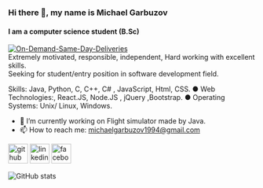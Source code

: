### Hi there 👋, my name is Michael Garbuzov
#### I am a computer science student (B.Sc)

<a href="https://ibb.co/PT07CcT"><img src="https://i.ibb.co/RhdxH3h/On-Demand-Same-Day-Deliveries.png" alt="On-Demand-Same-Day-Deliveries" border="0"></a>
<br>Extremely motivated, responsible, independent, Hard working with excellent skills.
<br>Seeking for student/entry position in software development field. 

Skills: Java, Python, C, C++, C# , JavaScript, Html, CSS. ● Web Technologies:, React.JS, Node.JS , jQuery ,Bootstrap. ● Operating Systems: Unix/ Linux, Windows.

- 🔭 I’m currently working on Flight simulator made by Java. 
- 📫 How to reach me: michaelgarbuzov1994@gmail.com 


[<img src='https://cdn.jsdelivr.net/npm/simple-icons@3.0.1/icons/github.svg' alt='github' height='40'>](https://github.com/MichaelGarbuzov)  [<img src='https://cdn.jsdelivr.net/npm/simple-icons@3.0.1/icons/linkedin.svg' alt='linkedin' height='40'>](https://www.linkedin.com/in/michaelgarbuzov/)  [<img src='https://cdn.jsdelivr.net/npm/simple-icons@3.0.1/icons/facebook.svg' alt='facebook' height='40'>](https://www.facebook.com/michaelgarbuzov)  

![GitHub stats](https://github-readme-stats.vercel.app/api?username=MichaelGarbuzov&show_icons=true)  

